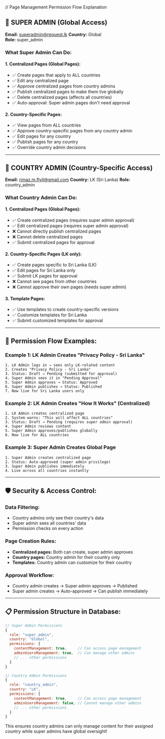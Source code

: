 // Page Management Permission Flow Explanation

## 🌟 **SUPER ADMIN (Global Access)**
**Email:** superadmin@request.lk
**Country:** Global  
**Role:** super_admin

### **What Super Admin Can Do:**

#### **1. Centralized Pages (Global Pages):**
- ✅ Create pages that apply to ALL countries
- ✅ Edit any centralized page
- ✅ Approve centralized pages from country admins  
- ✅ Publish centralized pages to make them live globally
- ✅ Delete centralized pages (affects all countries)
- ✅ Auto-approval: Super admin pages don't need approval

#### **2. Country-Specific Pages:**
- ✅ View pages from ALL countries
- ✅ Approve country-specific pages from any country admin
- ✅ Edit pages for any country
- ✅ Publish pages for any country
- ✅ Override country admin decisions

---

## 🏴 **COUNTRY ADMIN (Country-Specific Access)**
**Email:** rimaz.m.flyil@gmail.com
**Country:** LK (Sri Lanka)
**Role:** country_admin

### **What Country Admin Can Do:**

#### **1. Centralized Pages (Global Pages):**
- ✅ Create centralized pages (requires super admin approval)
- ✅ Edit centralized pages (requires super admin approval)
- ❌ Cannot directly publish centralized pages
- ❌ Cannot delete centralized pages
- ✅ Submit centralized pages for approval

#### **2. Country-Specific Pages (LK only):**
- ✅ Create pages specific to Sri Lanka (LK)
- ✅ Edit pages for Sri Lanka only
- ✅ Submit LK pages for approval
- ❌ Cannot see pages from other countries
- ❌ Cannot approve their own pages (needs super admin)

#### **3. Template Pages:**
- ✅ Use templates to create country-specific versions
- ✅ Customize templates for Sri Lanka
- ✅ Submit customized templates for approval

---

## 🔄 **Permission Flow Examples:**

### **Example 1: LK Admin Creates "Privacy Policy - Sri Lanka"**
```
1. LK Admin logs in → sees only LK-related content
2. Creates "Privacy Policy - Sri Lanka" 
3. Status: Draft → Pending (submitted for approval)
4. Super Admin sees it in "Pending Approval" 
5. Super Admin approves → Status: Approved
6. Super Admin publishes → Status: Published
7. Now live for Sri Lanka users only
```

### **Example 2: LK Admin Creates "How It Works" (Centralized)**
```
1. LK Admin creates centralized page
2. System warns: "This will affect ALL countries"
3. Status: Draft → Pending (requires super admin approval)
4. Super Admin reviews content
5. Super Admin approves/publishes globally
6. Now live for ALL countries
```

### **Example 3: Super Admin Creates Global Page**
```
1. Super Admin creates centralized page
2. Status: Auto-approved (super admin privilege)
3. Super Admin publishes immediately
4. Live across all countries instantly
```

---

## 🛡️ **Security & Access Control:**

### **Data Filtering:**
- Country admins only see their country's data
- Super admin sees all countries' data
- Permission checks on every action

### **Page Creation Rules:**
- **Centralized pages:** Both can create, super admin approves
- **Country pages:** Country admin for their country only
- **Templates:** Country admin can customize for their country

### **Approval Workflow:**
- Country admin creates → Super admin approves → Published
- Super admin creates → Auto-approved → Can publish immediately

---

## 📋 **Permission Structure in Database:**

```javascript
// Super Admin Permissions
{
  role: "super_admin",
  country: "Global",
  permissions: {
    contentManagement: true,     // Can access page management
    adminUsersManagement: true,  // Can manage other admins
    // ... other permissions
  }
}

// Country Admin Permissions  
{
  role: "country_admin", 
  country: "LK",
  permissions: {
    contentManagement: true,     // Can access page management
    adminUsersManagement: false, // Cannot manage other admins
    // ... other permissions
  }
}
```

This ensures country admins can only manage content for their assigned country while super admins have global oversight!

